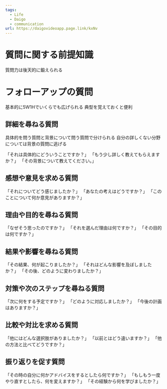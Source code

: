 ```yaml
---
tags:
  - Life
  - Daigo
  - communication
url: https://daigovideoapp.page.link/kxNv
---
```

# 質問に関する前提知識

質問力は後天的に鍛えられる

# フォローアップの質問

基本的に5W1Hでいくらでも広げられる
典型を覚えておくと便利

## 詳細を尋ねる質問

具体的を問う質問と背景について問う質問で分けられる
自分の詳しくない分野については背景の質問に逃げる

「それは具体的にどういうことですか？」
「もう少し詳しく教えてもらえますか？」
「その背景について教えてください。」

## 感想や意見を求める質問

「それについてどう感じましたか？」
「あなたの考えはどうですか？」
「このことについて何か意見がありますか？」

## 理由や目的を尋ねる質問

「なぜそう思ったのですか？」
「それを選んだ理由は何ですか？」
「その目的は何ですか？」

## 結果や影響を尋ねる質問

「その結果、何が起こりましたか？」
「それはどんな影響を及ぼしましたか？」
「その後、どのように変わりましたか？」

## 対策や次のステップを尋ねる質問

「次に何をする予定ですか？」
「どのように対応しましたか？」
「今後の計画はありますか？」

## 比較や対比を求める質問

「他にはどんな選択肢がありましたか？」
「以前とはどう違いますか？」
「他の方法と比べてどうですか？」

## 振り返りを促す質問

「その時の自分に何かアドバイスをするとしたら何ですか？」
「もしもう一度やり直すとしたら、何を変えますか？」
「その経験から何を学びましたか？」